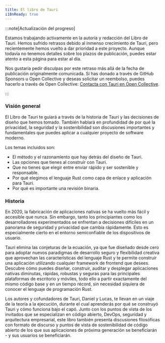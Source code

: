 ```yaml
---
title: El libro de Tauri
i18nReady: true
---
```


:::note[Actualización del progreso]

Estamos trabajando activamente en la autoría y redacción del Libro de Tauri. Hemos sufrido retrasos debido al inmenso crecimiento de Tauri, pero recientemente hemos vuelto a dar prioridad a este proyecto. Aunque todavía no tenemos detalles sobre los plazos de publicación, puedes estar atento a esta página para estar al día.

Nos gustaría pedir disculpas por este retraso más allá de la fecha de publicación originalmente comunicada. Si has donado a través de GitHub Sponsors u Open Collective y deseas solicitar un reembolso, puedes hacerlo a través de Open Collective: [Contacta con Tauri en Open Collective](https://opencollective.com/tauri/contact).

:::

### Visión general

El Libro de Tauri te guiará a través de la historia de Tauri y las decisiones de diseño que hemos tomado. También hablará en profundidad de por qué la privacidad, la seguridad y la sostenibilidad son discusiones importantes y fundamentales que puedes aplicar a cualquier proyecto de software moderno.

Los temas incluidos son:

- El método y el razonamiento que hay detrás del diseño de Tauri.
- Las opciones que tienes al construir con Tauri.
- Que no tienes que elegir entre enviar rápido y ser sostenible y responsable.
- Por qué elegimos el lenguaje Rust como capa de enlace y aplicación para Tauri.
- Por qué es importante una revisión binaria.

### Historia

En 2020, la fabricación de aplicaciones nativas se ha vuelto más fácil y accesible que nunca. Sin embargo, tanto los principiantes como los desarrolladores experimentados se enfrentan a decisiones difíciles en un panorama de seguridad y privacidad que cambia rápidamente. Esto es especialmente cierto en el entorno semiconfiable de los dispositivos de usuario.

Tauri elimina las conjeturas de la ecuación, ya que fue diseñado desde cero para adoptar nuevos paradigmas de desarrollo seguro y flexibilidad creativa que aprovechan las características del lenguaje Rust y te permite construir una aplicación utilizando cualquier framework de frontend que desees. Descubre cómo puedes diseñar, construir, auditar y desplegar aplicaciones nativas diminutas, rápidas, robustas y seguras para las principales plataformas de escritorio y móviles, todo ello a partir exactamente del mismo código base y en un tiempo récord, sin necesidad siquiera de conocer el lenguaje de programación Rust.

Los autores y cofundadores de Tauri, Daniel y Lucas, te llevan en un viaje de la teoría a la ejecución, durante el cual aprenderás por qué se construyó Tauri y cómo funciona bajo el capó. Junto con los puntos de vista de los invitados que se especializan en código abierto, DevOps, seguridad y arquitectura empresarial, este libro también presenta discusiones filosóficas con formato de discurso y puntos de vista de sostenibilidad de código abierto de los que sus aplicaciones de próxima generación se beneficiarán - y sus usuarios se beneficiarán.
